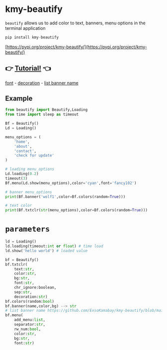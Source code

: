 # kmy-beautify

``beautify`` allows us to add color to text, banners, menu options in the terminal application

```python
pip install kmy-beautify
```
[https://pypi.org/project/kmy-beautify/](https://pypi.org/project/kmy-beautify/)

## 👉  [Tutorial!](https://www.youtube.com/watch?v=2pkcNTJrpNQ) 👈

[font](https://www.4r7.ir/FontList.html) - [decoration](https://www.4r7.ir/DecorList.html) - [list banner name](https://github.com/ExsoKamabay/kmy-beautify/blob/main/list_banners_name)

## Example

```python
from beautify import Beautify,Loading
from time import sleep as timeout

Bf = Beautify()
Ld = Loading()

menu_options = (
    'home',
    'about',
    'contact',
    'check for update'
)

# loading menu_options
Ld.loading(0.2)
timeout(3)
Bf.menu(Ld.show(menu_options),color='cyan',font='fancy102')

# banner menu_options
print(Bf.banner('wolf1',color=Bf.colors(random=True)))

# text color
print(Bf.txtclr(str(menu_options),color=Bf.colors(random=True)))

```

# ``parameters``

```python
ld = Loading()
ld.loading(timeout:int or float) # time load
ld.show('hello world') # loaded value

bf = Beautify()
bf.txtclr(
    text:str,
    color:str,
    bg:str,
    font:str,
    chr_ignore:boolean,
    sep:str,
    decoration:str)
bf.colors(random:bool)
bf.banner(name,color,bg) --> str
# list banner name https://github.com/ExsoKamabay/kmy-beautify/blob/main/list_banners_name
bf.menu(
    add_menu:list,
    separator:str,
    rw_num:bool,
    color:str,
    bg:str,
    font:str)
```

